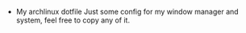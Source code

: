 * My archlinux dotfile
Just some config for my window manager and system, feel free to copy any of it.
